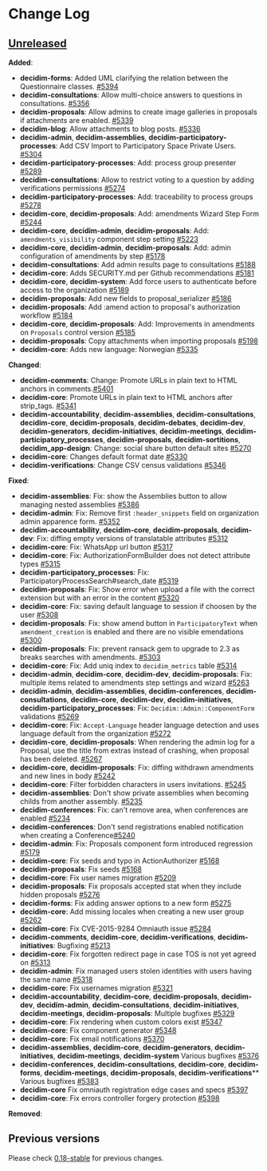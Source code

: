 # Change Log

## [Unreleased](https://github.com/decidim/decidim/tree/HEAD)


**Added**:

- **decidim-forms**: Added UML clarifying the relation between the Questionnaire classes. [#5394](https://github.com/decidim/decidim/pull/5394)
- **decidim-consultations**: Allow multi-choice answers to questions in consultations. [#5356](https://github.com/decidim/decidim/pull/5356)
- **decidim-proposals**: Allow admins to create image galleries in proposals if attachments are enabled. [\#5339](https://github.com/decidim/decidim/pull/5339)
- **decidim-blog**: Allow attachments to blog posts. [\#5336](https://github.com/decidim/decidim/pull/5336)
- **decidim-admin**, **decidim-assemblies**, **decidim-participatory-processes**: Add CSV Import to Participatory Space Private Users. [\#5304](https://github.com/decidim/decidim/pull/5304)
- **decidim-participatory-processes**: Add: process group presenter [#5289](https://github.com/decidim/decidim/pull/5289)
- **decidim-consultations**: Allow to restrict voting to a question by adding verifications permissions [#5274](https://github.com/decidim/decidim/pull/5274)
- **decidim-participatory-processes**: Add: traceability to process groups [#5278](https://github.com/decidim/decidim/pull/5278)
- **decidim-core**, **decidim-proposals**: Add: amendments Wizard Step Form [#5244](https://github.com/decidim/decidim/pull/5244)
- **decidim-core**, **decidim-admin**, **decidim-proposals**: Add: `amendments_visibility` component step setting [#5223](https://github.com/decidim/decidim/pull/5223)
- **decidim-core**, **decidim-admin**, **decidim-proposals**: Add: admin configuration of amendments by step [#5178](https://github.com/decidim/decidim/pull/5178)
- **decidim-consultations**: Add admin results page to consultations [#5188](https://github.com/decidim/decidim/pull/5188)
- **decidim-core**: Adds SECURITY.md per Github recommendations [#5181](https://github.com/decidim/decidim/pull/5181)
- **decidim-core**, **decidim-system**: Add force users to authenticate before access to the organization [#5189](https://github.com/decidim/decidim/pull/5189)
- **decidim-proposals**: Add new fields to proposal_serializer [#5186](https://github.com/decidim/decidim/pull/5186)
- **decidim-proposals**: Add :amend action to proposal's authorization workflow [#5184](https://github.com/decidim/decidim/pull/5184)
- **decidim-core**, **decidim-proposals**: Add: Improvements in amendments on `Proposals` control version [#5185](https://github.com/decidim/decidim/pull/5185)
- **decidim-proposals**: Copy attachments when importing proposals [#5198](https://github.com/decidim/decidim/pull/5198)
- **decidim-core**: Adds new language: Norwegian [#5335](https://github.com/decidim/decidim/pull/5335)


**Changed**:

- **decidim-comments**: Change: Promote URLs in plain text to HTML anchors in comments.[\#5401](https://github.com/decidim/decidim/pull/5401)
- **decidim-core**: Promote URLs in plain text to HTML anchors after strip_tags. [\#5341](https://github.com/decidim/decidim/pull/5341)
- **decidim-accountability**, **decidim-assemblies**, **decidim-consultations**, **decidim-core**, **decidim-proposals**, **decidim-debates**, **decidim-dev**, **decidim-generators**, **decidim-initiatives**, **decidim-meetings**, **decidim-participatory_processes**, **decidim-proposals**, **decidim-sortitions**, **decidim_app-design**: Change: social share button default sites [\#5270](https://github.com/decidim/decidim/pull/5270)
- **decidim-core**: Changes default format date [#5330](https://github.com/decidim/decidim/pull/5330)
- **decidim-verifications**: Change CSV census validations [#5346](https://github.com/decidim/decidim/pull/5346)

**Fixed**:

- **decidim-assemblies**: Fix: show the Assemblies button to allow managing nested assemblies [#5386](https://github.com/decidim/decidim/pull/5386)
- **decidim-admin**: Fix: Remove first `:header_snippets` field on organization admin apparence form. [#5352](https://github.com/decidim/decidim/pull/5352)
- **decidim-accountability**, **decidim-core**, **decidim-proposals**, **decidim-dev**: Fix: diffing empty versions of translatable attributes [\#5312](https://github.com/decidim/decidim/pull/5312)
- **decidim-core**: Fix: WhatsApp url button [#5317](https://github.com/decidim/decidim/pull/5317)
- **decidim-core**: Fix: AuthorizationFormBuilder does not detect attribute types [#5315](https://github.com/decidim/decidim/pull/5315)
- **decidim-participatory_processes**: Fix: ParticipatoryProcessSearch#search_date [#5319](https://github.com/decidim/decidim/pull/5319)
- **decidim-proposals**: Fix: Show error when upload a file with the correct extension but with an error in the content [#5320](https://github.com/decidim/decidim/pull/5320)
- **decidim-core**: Fix: saving default language to session if choosen by the user [#5308](https://github.com/decidim/decidim/pull/5308)
- **decidim-proposals**: Fix: show amend button in `ParticipatoryText` when `amendment_creation` is enabled and there are no visible emendations [#5300](https://github.com/decidim/decidim/pull/5300)
- **decidim-proposals**: Fix: prevent ransack gem to upgrade to 2.3 as breaks searches with amendments. [#5303](https://github.com/decidim/decidim/pull/5303)
- **decidim-core**: Fix: Add uniq index to `decidim_metrics` table [#5314](https://github.com/decidim/decidim/pull/5314)
- **decidim-admin**, **decidim-core**, **decidim-dev**, **decidim-proposals**: Fix: multiple items related to amendments step settings and wizard [#5263](https://github.com/decidim/decidim/pull/5263)
- **decidim-admin**, **decidim-assemblies**, **decidim-conferences**, **decidim-consultations**, **decidim-core**, **decidim-dev**, **decidim-initiatives**, **decidim-participatory_processes**: Fix: `Decidim::Admin::ComponentForm` validations [#5269](https://github.com/decidim/decidim/pull/5269)
- **decidim-core**: Fix: `Accept-Language` header language detection and uses language default from the organization [#5272](https://github.com/decidim/decidim/pull/5272)
- **decidim-core**, **decidim-proposals**: When rendering the admin log for a Proposal, use the title from extras instead of crashing, when proposal has been deleted. [#5267](https://github.com/decidim/decidim/pull/5267)
- **decidim-core**, **decidim-proposals**: Fix: diffing withdrawn amendments and new lines in body [#5242](https://github.com/decidim/decidim/pull/5242)
- **decidim-core**: Filter forbidden characters in users invitations. [\#5245](https://github.com/decidim/decidim/pull/5245)
- **decidim-assemblies**: Don't show private assemblies when becoming childs from another assembly. [#5235](https://github.com/decidim/decidim/pull/5235)
- **decidim-conferences**: Fix: can't remove area, when conferences are enabled [#5234](https://github.com/decidim/decidim/pull/5234)
- **decidim-conferences**: Don't send registrations enabled notification when creating a Conference[#5240](https://github.com/decidim/decidim/pull/5240)
- **decidim-admin**: Fix: Proposals component form introduced regression [#5179](https://github.com/decidim/decidim/pull/5179)
- **decidim-core**: Fix seeds and typo in ActionAuthorizer [#5168](https://github.com/decidim/decidim/pull/5168)
- **decidim-proposals**: Fix seeds [#5168](https://github.com/decidim/decidim/pull/5168)
- **decidim-core**: Fix user names migration [#5209](https://github.com/decidim/decidim/pull/5209)
- **decidim-proposals**: Fix proposals accepted stat when they include hidden proposals [#5276](https://github.com/decidim/decidim/pull/5276)
- **decidim-forms**: Fix adding answer options to a new form [#5275](https://github.com/decidim/decidim/pull/5275)
- **decidim-core**: Add missing locales when creating a new user group [#5262](https://github.com/decidim/decidim/pull/5262)
- **decidim-core**: Fix CVE-2015-9284 Omniauth issue [#5284](https://github.com/decidim/decidim/pull/5284)
- **decidim-comments**, **decidim-core**, **decidim-verifications**, **decidim-initiatives**: Bugfixing [#5213](https://github.com/decidim/decidim/pull/5213)
- **decidim-core**: Fix forgotten redirect page in case TOS is not yet agreed on [#5313](https://github.com/decidim/decidim/pull/5313)
- **decidim-admin**: Fix managed users stolen identities with users having the same name [#5318](https://github.com/decidim/decidim/pull/5318)
- **decidim-core**: Fix usernames migration [#5321](https://github.com/decidim/decidim/pull/5321)
- **decidim-accountability**, **decidim-core**, **decidim-proposals**, **decidim-dev**, **decidim-admin**, **decidim-consultations**, **decidim-initiatives**, **decidim-meetings**, **decidim-proposals**: Multiple bugfixes [\#5329](https://github.com/decidim/decidim/pull/5329)
- **decidim-core**: Fix rendering when custom colors exist [#5347](https://github.com/decidim/decidim/pull/5347)
- **decidim-core**: Fix component generator [#5348](https://github.com/decidim/decidim/pull/5348)
- **decidim-core**: Fix email notifications [#5370](https://github.com/decidim/decidim/pull/5370)
- **decidim-assemblies**, **decidim-core**, **decidim-generators**, **decidim-initiatives**, **decidim-meetings**, **decidim-system** Various bugfixes [\#5376](https://github.com/decidim/decidim/pull/5376)
- **decidim-conferences**, **decidim-consultations**, **decidim-core**, **decidim-forms**, **decidim-meetings**, **decidim-proposals**, **decidim-verifications**** Various bugfixes [\#5383](https://github.com/decidim/decidim/pull/5383)
- **decidim-core** Fix omniauth registration edge cases and specs [#5397](https://github.com/decidim/decidim/pull/5397)
- **decidim-core**: Fix errors controller forgery protection [#5398](https://github.com/decidim/decidim/pull/5398)

**Removed**:

## Previous versions

Please check [0.18-stable](https://github.com/decidim/decidim/blob/0.18-stable/CHANGELOG.md) for previous changes.
